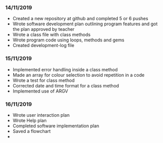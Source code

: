 ### 14/11/2019

* Created a new repository at github and completed 5 or 6 pushes
* Wrote software development plan outlining program features and got the plan approved by teacher
* Wrote a class file with class methods
* Wrote program code using loops, methods and gems
* Created development-log file

### 15/11/2019

* Implemented error handling inside a class method
* Made an array for colour selection to avoid repetition in a code
* Wrote a test for class method
* Corrected date and time format for a class method
* Implemented use of ARGV 

### 16/11/2019

* Wrote user interaction plan
* Wrote Help plan 
* Completed software implementation plan
* Saved a flowchart
* 
